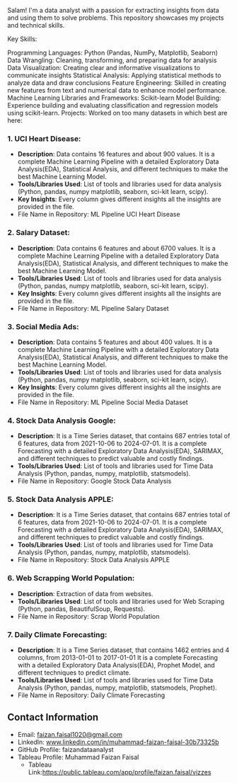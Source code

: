 Salam! I'm a data analyst with a passion for extracting insights from data and using them to solve problems. This repository showcases my projects and technical skills.

Key Skills:

Programming Languages: Python (Pandas, NumPy, Matplotlib, Seaborn)
Data Wrangling: Cleaning, transforming, and preparing data for analysis
Data Visualization: Creating clear and informative visualizations to communicate insights
Statistical Analysis: Applying statistical methods to analyze data and draw conclusions
Feature Engineering: Skilled in creating new features from text and numerical data to enhance model performance.
Machine Learning Libraries and Frameworks: Scikit-learn
Model Building: Experience building and evaluating classification and regression models using scikit-learn.
Projects:
Worked on too many datasets in which best are here:
### 1. UCI Heart Disease:
- **Description**: Data contains 16 features and about 900 values. It is a complete Machine Learning Pipeline with a detailed Exploratory Data Analysis(EDA), Statistical Analysis, and different techniques to make the best Machine Learning Model.
- **Tools/Libraries Used**: List of tools and libraries used for data analysis (Python, pandas, numpy matplotlib, seaborn, sci-kit learn, scipy).
- **Key Insights**: Every column gives different insights all the insights are provided in the file.
- File Name in Repository: ML Pipeline UCI Heart Disease
### 2. Salary Dataset:
- **Description**: Data contains 6 features and about 6700 values. It is a complete Machine Learning Pipeline with a detailed Exploratory Data Analysis(EDA), Statistical Analysis, and different techniques to make the best Machine Learning Model.
- **Tools/Libraries Used**: List of tools and libraries used for data analysis (Python, pandas, numpy matplotlib, seaborn, sci-kit learn, scipy).
- **Key Insights**: Every column gives different insights all the insights are provided in the file.
- File Name in Repository: ML Pipeline Salary Dataset
### 3. Social Media Ads:
- **Description**: Data contains 5 features and about 400 values. It is a complete Machine Learning Pipeline with a detailed Exploratory Data Analysis(EDA), Statistical Analysis, and different techniques to make the best Machine Learning Model.
- **Tools/Libraries Used**: List of tools and libraries used for data analysis (Python, pandas, numpy matplotlib, seaborn, sci-kit learn, scipy).
- **Key Insights**: Every column gives different insights all the insights are provided in the file.
- File Name in Repository: ML Pipeline Social Media Dataset
### 4. Stock Data Analysis Google:
- **Description**: It is a Time Series dataset, that contains 687 entries total of 6 features, data from 2021-10-06 to 2024-07-01. It is a complete Forecasting with a detailed Exploratory Data Analysis(EDA), SARIMAX, and different techniques to predict valuable and costly findings.
- **Tools/Libraries Used**: List of tools and libraries used for Time Data Analysis (Python, pandas, numpy, matplotlib, statsmodels).
- File Name in Repository: Google Stock Data Analysis
### 5. Stock Data Analysis APPLE: 
- **Description**: It is a Time Series dataset, that contains 687 entries total of 6 features, data from 2021-10-06 to 2024-07-01. It is a complete Forecasting with a detailed Exploratory Data Analysis(EDA), SARIMAX, and different techniques to predict valuable and costly findings.
- **Tools/Libraries Used**: List of tools and libraries used for Time Data Analysis (Python, pandas, numpy, matplotlib, statsmodels).
- File Name in Repository: Stock Data Analysis APPLE
### 6. Web Scrapping World Population: 
- **Description**: Extraction of data from websites.
- **Tools/Libraries Used**: List of tools and libraries used for Web Scraping (Python, pandas, BeautifulSoup, Requests).
- File Name in Repository: Scrap World Population
### 7. Daily Climate Forecasting: 
- **Description**: It is a Time Series dataset, that contains 1462 entries and 4 columns, from 2013-01-01 to 2017-01-01 It is a complete Forecasting with a detailed Exploratory Data Analysis(EDA), Prophet Model, and different techniques to predict climate.
- **Tools/Libraries Used**: List of tools and libraries used for Time Data Analysis (Python, pandas, numpy, matplotlib, statsmodels, Prophet).
- File Name in Repository: Daily Climate Forecasting

## Contact Information

- Email: faizan.faisal1020@gmail.com
- LinkedIn: www.linkedin.com/in/muhammad-faizan-faisal-30b73325b
- GitHub Profile: faizandataanalyst
- Tableau Profile: Muhammad Faizan Faisal
  * Tableau Link:https://public.tableau.com/app/profile/faizan.faisal/vizzes

